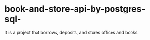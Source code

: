 # book-and-store-api-by-postgres-sql-
It is a project that borrows, deposits, and stores offices and books
